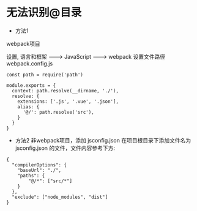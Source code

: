 # 无法识别@目录

- 方法1

webpack项目

设置, 语言和框架 ---> JavaScript ---> webpack 设置文件路径webpack.config.js
```
const path = require('path')
 
module.exports = {
  context: path.resolve(__dirname, './'),
  resolve: {
    extensions: ['.js', '.vue', '.json'],
    alias: {
      '@/': path.resolve('src'),
    }
  }
}
```


- 方法2
非webpack项目，添加 jsconfig.json
在项目根目录下添加文件名为 jsconfig.json 的文件，文件内容参考下方:
```
{
  "compilerOptions": {
    "baseUrl": "./",
    "paths": {
        "@/*": ["src/*"]
    }
  },
  "exclude": ["node_modules", "dist"]
}
```
